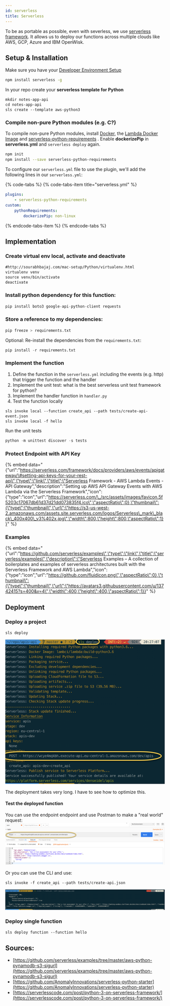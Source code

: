 ```yaml
---
id: serverless
title: Serverless
---
```


To be as portable as possible, even with severless, we use [serverless framework](https://serverless.com/framework/docs/). It allows us to deploy our functions across multiple clouds like AWS, GCP, Azure and IBM OpenWisk. 

## Setup  & Installation

Make sure you have your [Developer Environment Setup](../development-environment/) 

```bash
npm install serverless -g
```

In your repo create your **serverless template for Python**

```text
mkdir notes-app-api
cd notes-app-api
sls create --template aws-python3
```

### Compile non-pure Python modules \(e.g. C?\)

To compile non-pure Python modules, install [Docker](https://docs.docker.com/engine/installation/), the [Lambda Docker Image](https://github.com/lambci/docker-lambda) and [serverless-python-requirements](https://serverless.com/blog/serverless-python-packaging/) . Enable **dockerizePip** in **serverless.yml** and `serverless deploy` again.

```bash
npm init
npm install --save serverless-python-requirements
```

To configure our `serverless.yml` file to use the plugin, we'll add the following lines in our `serverless.yml`:

{% code-tabs %}
{% code-tabs-item title="serverless.yml" %}
```yaml
plugins: 
    - serverless-python-requirements 
custom: 
    pythonRequirements: 
        dockerizePip: non-linux
```
{% endcode-tabs-item %}
{% endcode-tabs %}

## Implementation

### Create virtual env local, activate and deactivate

```text
#http://sourabhbajaj.com/mac-setup/Python/virtualenv.html
virtualenv venv
source venv/bin/activate
deactivate
```

### Install python dependency for this function:

```python
pip install boto3 google-api-python-client requests
```

### Store a reference to my dependencies:

```python
pip freeze > requirements.txt
```

Optional: Re-install the dependencies from the `requirements.txt`:

```python
pip install -r requirements.txt
```

### Implement the function

1. Define the function in the `serverless.yml` including the events \(e.g. http\) that trigger the function and the handler
2. Implement the unit test: what is the best serverless unit test framework for python?
3. Implement the handler function in `handler.py`
4. Test the function locally

```text
sls invoke local --function create_api --path tests/create-api-event.json
sls invoke local -f hello
```

Run the unit tests

```python
python -m unittest discover -s tests
```

### Protect Endpoint with API Key

{% embed data="{\"url\":\"https://serverless.com/framework/docs/providers/aws/events/apigateway/\#setting-api-keys-for-your-rest-api\",\"type\":\"link\",\"title\":\"Serverless Framework - AWS Lambda Events - API Gateway\",\"description\":\"Setting up AWS API Gateway Events with AWS Lambda via the Serverless Framework\",\"icon\":{\"type\":\"icon\",\"url\":\"https://serverless.com/\_/src/assets/images/favicon.5f5203c17067db61d37d21dd073835f4.ico\",\"aspectRatio\":0},\"thumbnail\":{\"type\":\"thumbnail\",\"url\":\"https://s3-us-west-2.amazonaws.com/assets.site.serverless.com/logos/Serverless\_mark\_black\_400x400\_v3%402x.jpg\",\"width\":800,\"height\":800,\"aspectRatio\":1}}" %}



### Examples

{% embed data="{\"url\":\"https://github.com/serverless/examples\",\"type\":\"link\",\"title\":\"serverless/examples\",\"description\":\"Serverless Examples – A collection of boilerplates and examples of serverless architectures built with the Serverless Framework and AWS Lambda\",\"icon\":{\"type\":\"icon\",\"url\":\"https://github.com/fluidicon.png\",\"aspectRatio\":0},\"thumbnail\":{\"type\":\"thumbnail\",\"url\":\"https://avatars3.githubusercontent.com/u/13742415?s=400&v=4\",\"width\":400,\"height\":400,\"aspectRatio\":1}}" %}

## Deployment

### Deploy a project

```text
sls deploy
```

![](/img/deployment.png)

The deployment takes very long. I have to see how to optimize this.

#### Test the deployed function

You can use the endpoint endpoint and use Postman to make a "real world" request: ![](/img/test-with-postman.png)

Or you can use the CLI and use:

```text
sls invoke -f create_api --path tests/create-api.json
```

![](/img/test-with-cli-at-runtime.png)

### Deploy single function

```text
sls deploy function --function hello
```

## Sources:

* [https://github.com/serverless/examples/tree/master/aws-python-pynamodb-s3-sigurl](https://github.com/serverless/examples/tree/master/aws-python-pynamodb-s3-sigurl) 
* [https://github.com/AnomalyInnovations/serverless-python-starter](https://github.com/AnomalyInnovations/serverless-python-starter)
* [https://serverlesscode.com/post/python-3-on-serverless-framework/](https://serverlesscode.com/post/python-3-on-serverless-framework/)
